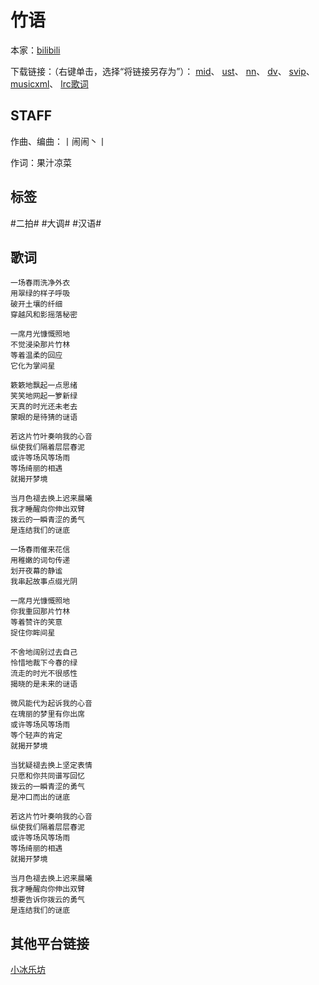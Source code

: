 # 竹语
本家：[bilibili](https://www.bilibili.com/video/av969746070)

下载链接：（右键单击，选择“将链接另存为”）：
[mid](https://gitee.com/oxygendioxide/utau-projects/raw/master/%E7%AB%B9%E8%AF%AD/%E7%AB%B9%E8%AF%AD.mid)、
[ust](https://gitee.com/oxygendioxide/utau-projects/raw/master/%E7%AB%B9%E8%AF%AD/%E7%AB%B9%E8%AF%AD.ust)、
[nn](https://gitee.com/oxygendioxide/utau-projects/raw/master/%E7%AB%B9%E8%AF%AD/%E7%AB%B9%E8%AF%AD.nn)、
[dv](https://gitee.com/oxygendioxide/utau-projects/raw/master/%E7%AB%B9%E8%AF%AD/%E7%AB%B9%E8%AF%AD.dv)、
[svip](https://gitee.com/oxygendioxide/utau-projects/raw/master/%E7%AB%B9%E8%AF%AD/%E7%AB%B9%E8%AF%AD.svip)、
[musicxml](https://gitee.com/oxygendioxide/utau-projects/raw/master/%E7%AB%B9%E8%AF%AD/%E7%AB%B9%E8%AF%AD.musicxml)、
[lrc歌词](https://gitee.com/oxygendioxide/utau-projects/raw/master/%E7%AB%B9%E8%AF%AD/%E7%AB%B9%E8%AF%AD.lrc)
## STAFF
作曲、编曲：丨闹闹丶丨

作词：果汁凉菜

## 标签
#二拍# #大调# #汉语#

## 歌词
```
一场春雨洗净外衣
用翠绿的样子呼吸
破开土壤的纤细
穿越风和影摇落秘密

一席月光慷慨照地
不觉浸染那片竹林
等着温柔的回应
它化为掌间星

簌簌地飘起一点思绪
笑笑地网起一箩新绿
天真的时光还未老去
蒙眼的是待猜的谜语

若这片竹叶奏响我的心音
纵使我们隔着层层春泥
或许等场风等场雨
等场绮丽的相遇
就揭开梦境

当月色褪去换上迟来晨曦
我才睡醒向你伸出双臂
拨云的一瞬青涩的勇气
是连结我们的谜底

一场春雨催来花信
用稚嫩的词句传递
划开夜幕的静谧
我串起故事点缀光阴

一席月光慷慨照地
你我重回那片竹林
等着赞许的笑意
捉住你眸间星

不舍地阔别过去自己
怜惜地裁下今春的绿
流走的时光不很感性
揭晓的是未来的谜语

微风能代为起诉我的心音
在瑰丽的梦里有你出席
或许等场风等场雨
等个轻声的肯定
就揭开梦境

当犹疑褪去换上坚定表情
只愿和你共同谱写回忆
拨云的一瞬青涩的勇气 
是冲口而出的谜底

若这片竹叶奏响我的心音
纵使我们隔着层层春泥
或许等场风等场雨
等场绮丽的相遇
就揭开梦境

当月色褪去换上迟来晨曦
我才睡醒向你伸出双臂
想要告诉你拨云的勇气
是连结我们的谜底
```

## 其他平台链接
[小冰乐坊](http://xstudio.pub/svip.html?id=124)